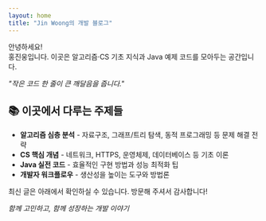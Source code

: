 ```yaml
---
layout: home
title: "Jin Woong의 개발 블로그"
---
```


안녕하세요!  
홍진웅입니다. 이곳은 알고리즘·CS 기초 지식과 Java 예제 코드를 모아두는 공간입니다.

*"작은 코드 한 줄이 큰 깨달음을 줍니다."*

## 📚 이곳에서 다루는 주제들

* **알고리즘 심층 분석** - 자료구조, 그래프/트리 탐색, 동적 프로그래밍 등 문제 해결 전략
* **CS 핵심 개념** - 네트워크, HTTPS, 운영체제, 데이터베이스 등 기초 이론
* **Java 실전 코드** - 효율적인 구현 방법과 성능 최적화 팁
* **개발자 워크플로우** - 생산성을 높이는 도구와 방법론

최신 글은 아래에서 확인하실 수 있습니다. 방문해 주셔서 감사합니다!

*함께 고민하고, 함께 성장하는 개발 이야기*
